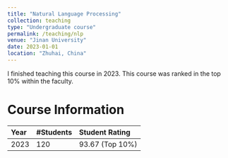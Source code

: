 ```yaml
---
title: "Natural Language Processing"
collection: teaching
type: "Undergraduate course"
permalink: /teaching/nlp
venue: "Jinan University"
date: 2023-01-01
location: "Zhuhai, China"
---
```


I finished teaching this course in 2023. This course was ranked in the top 10% within the faculty.

Course Information
======

| Year    | #Students | Student Rating  |
|:--------|:----------|:----------------|
| 2023    | 120       | 93.67 (Top 10%) |
